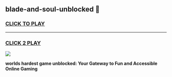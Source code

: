 
## blade-and-soul-unblocked 👋
<h3>
<a href="https://premium.freeplayer.one?title=blade-and-soul-unblocked&ref=14F">CLICK TO PLAY</a></h3>
<hr>

<h3>
<a href="https://premium.freeplayer.one?title=blade-and-soul-unblocked&ref=14F">CLICK 2 PLAY</a>
  
</h3>

<a href="https://premium.freeplayer.one?title=blade-and-soul-unblocked&ref=12F/"><img src="https://clearcache.store/games.png"></a>


**worlds hardest game unblocked: Your Gateway to Fun and Accessible Online Gaming**
